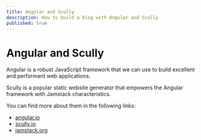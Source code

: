 ```yaml
---
title: Angular and Scully
description: How to build a blog with Angular and Scully
published: true
---
```


# Angular and Scully

Angular is a robust JavaScript framework that we can use to build excellent and performant web applications.

Scully is a popular static website generator that empowers the Angular framework with Jamstack characteristics.

You can find more about them in the following links:

- <a href="https://angular.io" target="_blank">angular.io</a>
- <a href="https://scully.io" target="_blank">scully.io</a>
- <a href="https://www.jamstack.org" target="_blank">jamstack.org</a>
